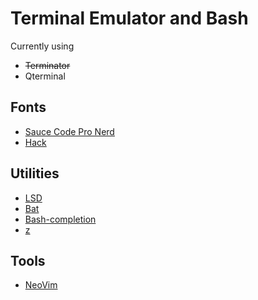 # Terminal Emulator and Bash

Currently using 
- ~~Terminator~~
- Qterminal

## Fonts
- [Sauce Code Pro Nerd](https://github.com/ryanoasis/nerd-fonts/tree/master/patched-fonts/SourceCodePro)
- [Hack](https://github.com/ryanoasis/nerd-fonts/tree/master/patched-fonts/Hack)

## Utilities
- [LSD](https://github.com/Peltoche/lsd)
- [Bat](https://github.com/sharkdp/bat)
- [Bash-completion](https://github.com/scop/bash-completion)
- [z](https://github.com/rupa/z)

## Tools
- [NeoVim](https://neovim.io)

